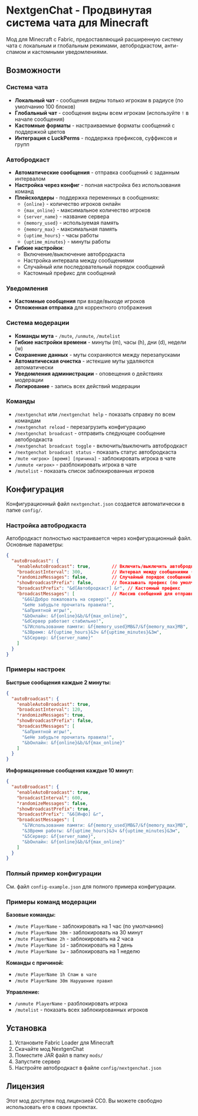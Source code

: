 # NextgenChat - Продвинутая система чата для Minecraft

Мод для Minecraft с Fabric, предоставляющий расширенную систему чата с локальным и глобальным режимами, автобродкастом, анти-спамом и кастомными уведомлениями.

## Возможности

### Система чата
- **Локальный чат** - сообщения видны только игрокам в радиусе (по умолчанию 100 блоков)
- **Глобальный чат** - сообщения видны всем игрокам (используйте `!` в начале сообщения)
- **Кастомные форматы** - настраиваемые форматы сообщений с поддержкой цветов
- **Интеграция с LuckPerms** - поддержка префиксов, суффиксов и групп

### Автобродкаст
- **Автоматические сообщения** - отправка сообщений с заданным интервалом
- **Настройка через конфиг** - полная настройка без использования команд
- **Плейсхолдеры** - поддержка переменных в сообщениях:
  - `{online}` - количество игроков онлайн
  - `{max_online}` - максимальное количество игроков
  - `{server_name}` - название сервера
  - `{memory_used}` - используемая память
  - `{memory_max}` - максимальная память
  - `{uptime_hours}` - часы работы
  - `{uptime_minutes}` - минуты работы
- **Гибкие настройки**:
  - Включение/выключение автобродкаста
  - Настройка интервала между сообщениями
  - Случайный или последовательный порядок сообщений
  - Кастомный префикс для сообщений

### Уведомления
- **Кастомные сообщения** при входе/выходе игроков
- **Отложенная отправка** для корректного отображения

### Система модерации
- **Команды мута** - `/mute`, `/unmute`, `/mutelist`
- **Гибкие настройки времени** - минуты (m), часы (h), дни (d), недели (w)
- **Сохранение данных** - муты сохраняются между перезапусками
- **Автоматическая очистка** - истекшие муты удаляются автоматически
- **Уведомления администрации** - оповещения о действиях модерации
- **Логирование** - запись всех действий модерации

### Команды
- `/nextgenchat` или `/nextgenchat help` - показать справку по всем командам
- `/nextgenchat reload` - перезагрузить конфигурацию
- `/nextgenchat broadcast` - отправить следующее сообщение автобродкаста
- `/nextgenchat broadcast toggle` - включить/выключить автобродкаст
- `/nextgenchat broadcast status` - показать статус автобродкаста
- `/mute <игрок> [время] [причина]` - заблокировать игрока в чате
- `/unmute <игрок>` - разблокировать игрока в чате
- `/mutelist` - показать список заблокированных игроков

## Конфигурация

Конфигурационный файл `nextgenchat.json` создается автоматически в папке `config/`.

### Настройка автобродкаста

Автобродкаст полностью настраивается через конфигурационный файл. Основные параметры:

```json
{
  "autoBroadcast": {
    "enableAutoBroadcast": true,        // Включить/выключить автобродкаст
    "broadcastInterval": 300,           // Интервал между сообщениями (в секундах)
    "randomizeMessages": false,         // Случайный порядок сообщений
    "showBroadcastPrefix": false,       // Показывать префикс (по умолчанию отключен)
    "broadcastPrefix": "&d[Автобродкаст] &r", // Кастомный префикс
    "broadcastMessages": [              // Массив сообщений для отправки
      "&6&lДобро пожаловать на сервер!",
      "&eНе забудьте прочитать правила!",
      "&aПриятной игры!",
      "&bОнлайн: &f{online}&b/&f{max_online}",
      "&dСервер работает стабильно!",
      "&7Использование памяти: &f{memory_used}MB&7/&f{memory_max}MB",
      "&3Время: &f{uptime_hours}&3ч &f{uptime_minutes}&3м",
      "&5Сервер: &f{server_name}"
    ]
  }
}
```

### Примеры настроек

**Быстрые сообщения каждые 2 минуты:**
```json
{
  "autoBroadcast": {
    "enableAutoBroadcast": true,
    "broadcastInterval": 120,
    "randomizeMessages": true,
    "showBroadcastPrefix": false,
    "broadcastMessages": [
      "&aПриятной игры!",
      "&eНе забудьте прочитать правила!",
      "&bОнлайн: &f{online}&b/&f{max_online}"
    ]
  }
}
```

**Информационные сообщения каждые 10 минут:**
```json
{
  "autoBroadcast": {
    "enableAutoBroadcast": true,
    "broadcastInterval": 600,
    "randomizeMessages": false,
    "showBroadcastPrefix": true,
    "broadcastPrefix": "&6[Инфо] &r",
    "broadcastMessages": [
      "&7Использование памяти: &f{memory_used}MB&7/&f{memory_max}MB",
      "&3Время работы: &f{uptime_hours}&3ч &f{uptime_minutes}&3м",
      "&5Сервер: &f{server_name}",
      "&bОнлайн: &f{online}&b/&f{max_online}"
    ]
  }
}
```

### Полный пример конфигурации

См. файл `config-example.json` для полного примера конфигурации.

### Примеры команд модерации

**Базовые команды:**
- `/mute PlayerName` - заблокировать на 1 час (по умолчанию)
- `/mute PlayerName 30m` - заблокировать на 30 минут
- `/mute PlayerName 2h` - заблокировать на 2 часа
- `/mute PlayerName 1d` - заблокировать на 1 день
- `/mute PlayerName 1w` - заблокировать на 1 неделю

**Команды с причиной:**
- `/mute PlayerName 1h Спам в чате`
- `/mute PlayerName 30m Нарушение правил`

**Управление:**
- `/unmute PlayerName` - разблокировать игрока
- `/mutelist` - показать всех заблокированных игроков

## Установка

1. Установите Fabric Loader для Minecraft
2. Скачайте мод NextgenChat
3. Поместите JAR файл в папку `mods/`
4. Запустите сервер
5. Настройте автобродкаст в файле `config/nextgenchat.json`

## Лицензия

Этот мод доступен под лицензией CC0. Вы можете свободно использовать его в своих проектах.
